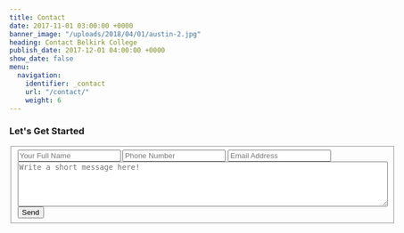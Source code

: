 ```yaml
---
title: Contact
date: 2017-11-01 03:00:00 +0000
banner_image: "/uploads/2018/04/01/austin-2.jpg"
heading: Contact Belkirk College
publish_date: 2017-12-01 04:00:00 +0000
show_date: false
menu:
  navigation:
    identifier: _contact
    url: "/contact/"
    weight: 6
---
```


### Let's Get Started

<form action="{{ site.baseurl }}/mail.php" id="form" method="post" name="form">
	<fieldset>
  		<div class="right">
		    <input class="input-reg" type="text" name="full_name" for="" placeholder="Your Full Name">
		    <input class="input-reg" type="text" name="phone" for="" placeholder="Phone Number">
		    <input class="input-reg" type="text" name="email" for="" placeholder="Email Address">
		    <textarea class="large-box" rows="5" cols="80" name="message" for="" placeholder="Write a short message here!"></textarea>
  		</div>
  		<button class="call" type="submit" name="submit" value="submit"><span>Send</span></button>  
	</fieldset>
</form>